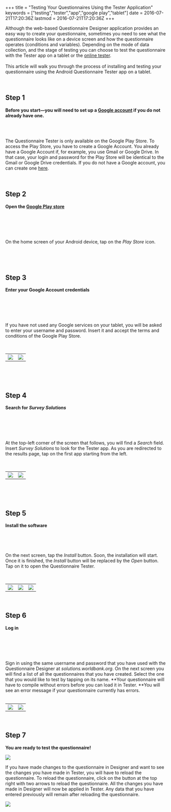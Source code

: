 +++
title = "Testing Your Questionnaires Using the Tester Application"
keywords = ["testing","tester","app","google play","tablet"]
date = 2016-07-21T17:20:36Z
lastmod = 2016-07-21T17:20:36Z
+++

Although the web-based Questionnaire Designer application provides an
easy way to create your questionnaire, sometimes you need to see what
the questionnaire looks like on a device screen and how the
questionnaire operates (conditions and variables). Depending on the mode
of data collection, and the stage of testing you can choose to test the
questionnaire with the Tester app on a tablet or the [online
tester](/questionnaire-designer/testing-your-questionnaire-with-the-online-tester).    
   
This article will walk you through the process of installing and testing
your questionnaire using the Android Questionnaire Tester app on a
tablet. 

  
 

Step 1
------

  
**Before you start—you will need to set up a [Google
account](https://accounts.google.com/signup) if you do not already have
one.**  
 

 

The Questionnaire Tester is only available on the Google Play Store. To
access the Play Store, you have to create a Google Account. You already
have a Google Account if, for example, you use Gmail or Google Drive. In
that case, your login and password for the Play Store will be identical
to the Gmail or Google Drive credentials. If you do not have a Google
account, you can create one [here](https://accounts.google.com/signup).

 

Step 2
------

  
**Open the [Google Play store](https://play.google.com/store)**  
 

 

 

On the home screen of your Android device, tap on the *Play
Store* icon.  
  
 

 

Step 3
------

  
**Enter your Google Account credentials**  
 

 

 

If you have not used any Google services on your tablet, you will be
asked to enter your username and password. Insert it and accept the
terms and conditions of the Google Play Store.  
  
  
 

<table>
<tbody>
<tr class="odd">
<td><img src="/images/661352.png" /></td>
<td><img src="/images/661353.png" /></td>
</tr>
</tbody>
</table>

  
 

 

Step 4
------

  
**Search for *Survey Solutions***

 

 

   
At the top-left corner of the screen that follows, you will find a
*Search* field. Insert *Survey Solutions* to look for the Tester app. As
you are redirected to the results page, tap on the first app starting
from the left.  
  
  
 

<table>
<tbody>
<tr class="odd">
<td><img src="/images/661355.png" /></td>
<td><img src="/images/661357.png" /></td>
</tr>
</tbody>
</table>

  
  
 

 

Step 5
------

  
**Install the software**

 

 

  
On the next screen, tap the *Install* button. Soon, the installation
will start. Once it is finished, the *Install* button will be replaced
by the *Open* button. Tap on it to open the Questionnaire Tester.

  
 

<table>
<tbody>
<tr class="odd">
<td><img src="/images/661362.png" /></td>
<td><img src="/images/661366.png" /></td>
<td><img src="/images/661365.png" /></td>
</tr>
</tbody>
</table>

  
 

Step 6
------

  
**Log in**  
 

 

 

Sign in using the same username and password that you have used with the
Questionnaire Designer at *solutions.worldbank.org*. On the next screen
you will find a list of all the questionnaires that you have created.
Select the one that you would like to test by tapping on its name.
**Your questionnaire will have to compile without errors before you can
load it in Tester. **You will see an error message if your questionnaire
currently has errors.  
 

<table>
<tbody>
<tr class="odd">
<td><img src="/images/661367.png" /></td>
<td><img src="/images/661368.png" /></td>
</tr>
</tbody>
</table>

  
 

Step 7
------

  
**You are ready to test the questionnaire!**  
  
  
![](/images/661369.png)

  
If you have made changes to the questionnaire in Designer and want to
see the changes you have made in Tester, you will have to reload the
questionnaire. To reload the questionnaire, click on the button at the
top right with two arrows to reload the questionnaire. All the changes
you have made in Designer will now be applied in Tester. Any data that
you have entered previously will remain after reloading the
questionnaire.  
  
![](/images/795433.png)
